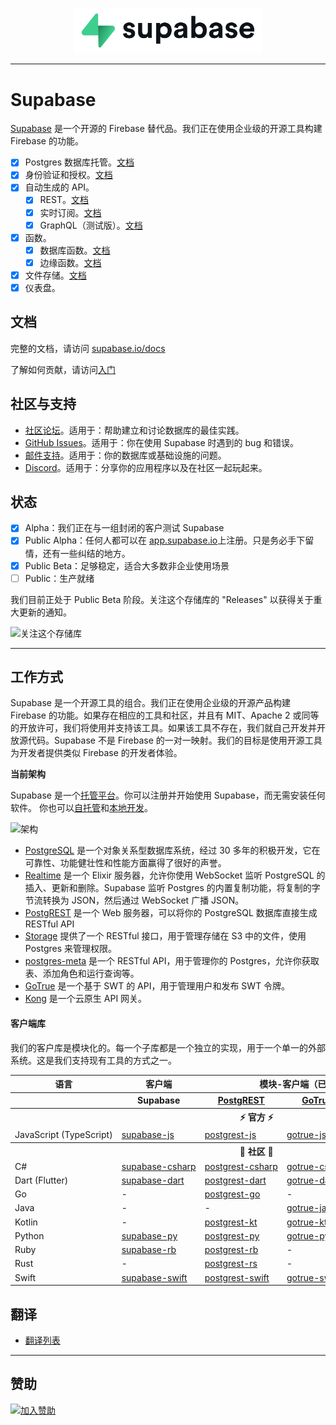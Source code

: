 <p align="center">
<img width="300" src="https://raw.githubusercontent.com/supabase/supabase/master/web/static/supabase-light-rounded-corner-background.svg"/>
</p>

---

# Supabase

[Supabase](https://supabase.com) 是一个开源的 Firebase 替代品。我们正在使用企业级的开源工具构建 Firebase 的功能。

- [x] Postgres 数据库托管。[文档](https://supabase.com/docs/guides/database)
- [x] 身份验证和授权。[文档](https://supabase.com/docs/guides/auth)
- [x] 自动生成的 API。
  - [x] REST。[文档](https://supabase.com/docs/guides/api#rest-api)
  - [x] 实时订阅。[文档](https://supabase.com/docs/guides/api#realtime-api)
  - [x] GraphQL（测试版）。[文档](https://supabase.com/docs/guides/api#graphql-api)
- [x] 函数。
  - [x] 数据库函数。[文档](https://supabase.com/docs/guides/database/functions)
  - [x] 边缘函数。[文档](https://supabase.com/docs/guides/functions)
- [x] 文件存储。[文档](https://supabase.com/docs/guides/storage)
- [x] 仪表盘。

## 文档

完整的文档，请访问 [supabase.io/docs](https://supabase.com/docs)

了解如何贡献，请访问[入门](./DEVELOPERS.md)

## 社区与支持

- [社区论坛](https://github.com/supabase/supabase/discussions)。适用于：帮助建立和讨论数据库的最佳实践。
- [GitHub Issues](https://github.com/supabase/supabase/issues)。适用于：你在使用 Supabase 时遇到的 bug 和错误。
- [邮件支持](https://supabase.com/docs/support#business-support)。适用于：你的数据库或基础设施的问题。
- [Discord](https://discord.supabase.com)。适用于：分享你的应用程序以及在社区一起玩起来。

## 状态

- [x] Alpha：我们正在与一组封闭的客户测试 Supabase
- [x] Public Alpha：任何人都可以在 [app.supabase.io](https://app.supabase.io)上注册。只是务必手下留情，还有一些纠结的地方。
- [x] Public Beta：足够稳定，适合大多数非企业使用场景
- [ ] Public：生产就绪

我们目前正处于 Public Beta 阶段。关注这个存储库的 "Releases" 以获得关于重大更新的通知。

<kbd><img src="https://gitcdn.link/repo/supabase/supabase/master/web/static/watch-repo.gif" alt="关注这个存储库"/></kbd>

---

## 工作方式

Supabase 是一个开源工具的组合。我们正在使用企业级的开源产品构建 Firebase 的功能。如果存在相应的工具和社区，并且有 MIT、Apache 2 或同等的开放许可，我们将使用并支持该工具。如果该工具不存在，我们就自己开发并开放源代码。Supabase 不是 Firebase 的一对一映射。我们的目标是使用开源工具为开发者提供类似 Firebase 的开发者体验。

**当前架构**

Supabase 是一个[托管平台](https://app.supabase.io)。你可以注册并开始使用 Supabase，而无需安装任何软件。
你也可以[自托管](https://supabase.com/docs/guides/hosting/overview)和[本地开发](https://supabase.com/docs/guides/local-development)。

![架构](https://supabase.com/docs/assets/images/supabase-architecture-9050a7317e9ec7efb7807f5194122e48.png)

- [PostgreSQL](https://www.postgresql.org/) 是一个对象关系型数据库系统，经过 30 多年的积极开发，它在可靠性、功能健壮性和性能方面赢得了很好的声誉。
- [Realtime](https://github.com/supabase/realtime) 是一个 Elixir 服务器，允许你使用 WebSocket 监听 PostgreSQL 的插入、更新和删除。Supabase 监听 Postgres 的内置复制功能，将复制的字节流转换为 JSON，然后通过 WebSocket 广播 JSON。
- [PostgREST](http://postgrest.org/) 是一个 Web 服务器，可以将你的 PostgreSQL 数据库直接生成 RESTful API
- [Storage](https://github.com/supabase/storage-api) 提供了一个 RESTful 接口，用于管理存储在 S3 中的文件，使用 Postgres 来管理权限。
- [postgres-meta](https://github.com/supabase/postgres-meta) 是一个 RESTful API，用于管理你的 Postgres，允许你获取表、添加角色和运行查询等。
- [GoTrue](https://github.com/netlify/gotrue) 是一个基于 SWT 的 API，用于管理用户和发布 SWT 令牌。
- [Kong](https://github.com/Kong/kong) 是一个云原生 API 网关。

#### 客户端库

我们的客户库是模块化的。每一个子库都是一个独立的实现，用于一个单一的外部系统。这是我们支持现有工具的方式之一。

<table style="table-layout:fixed; white-space: nowrap;">
  <tr>
    <th>语言</th>
    <th>客户端</th>
    <th colspan="4">模块-客户端（已集成在 Supabase 客户端中）</th>
  </tr>
  <tr>
    <th></th>
    <th>Supabase</th>
    <th><a href="https://github.com/postgrest/postgrest" target="_blank" rel="noopener noreferrer">PostgREST</a></th>
    <th><a href="https://github.com/supabase/gotrue" target="_blank" rel="noopener noreferrer">GoTrue</a></th>
    <th><a href="https://github.com/supabase/realtime" target="_blank" rel="noopener noreferrer">Realtime</a></th>
    <th><a href="https://github.com/supabase/storage-api" target="_blank" rel="noopener noreferrer">Storage</a></th>
  </tr>
  <!-- TEMPLATE FOR NEW ROW -->
  <!-- START ROW
  <tr>
    <td>lang</td>
    <td><a href="https://github.com/supabase-community/supabase-lang" target="_blank" rel="noopener noreferrer">supabase-lang</a></td>
    <td><a href="https://github.com/supabase-community/postgrest-lang" target="_blank" rel="noopener noreferrer">postgrest-lang</a></td>
    <td><a href="https://github.com/supabase-community/gotrue-lang" target="_blank" rel="noopener noreferrer">gotrue-lang</a></td>
    <td><a href="https://github.com/supabase-community/realtime-lang" target="_blank" rel="noopener noreferrer">realtime-lang</a></td>
    <td><a href="https://github.com/supabase-community/storage-lang" target="_blank" rel="noopener noreferrer">storage-lang</a></td>
  </tr>
  END ROW -->
  <th colspan="6">⚡️ 官方 ⚡️</th>
  <tr>
    <td>JavaScript (TypeScript)</td>
    <td><a href="https://github.com/supabase/supabase-js" target="_blank" rel="noopener noreferrer">supabase-js</a></td>
    <td><a href="https://github.com/supabase/postgrest-js" target="_blank" rel="noopener noreferrer">postgrest-js</a></td>
    <td><a href="https://github.com/supabase/gotrue-js" target="_blank" rel="noopener noreferrer">gotrue-js</a></td>
    <td><a href="https://github.com/supabase/realtime-js" target="_blank" rel="noopener noreferrer">realtime-js</a></td>
    <td><a href="https://github.com/supabase/storage-js" target="_blank" rel="noopener noreferrer">storage-js</a></td>
  </tr>
  <th colspan="6">💚 社区 💚</th>
  <tr>
    <td>C#</td>
    <td><a href="https://github.com/supabase-community/supabase-csharp" target="_blank" rel="noopener noreferrer">supabase-csharp</a></td>
    <td><a href="https://github.com/supabase-community/postgrest-csharp" target="_blank" rel="noopener noreferrer">postgrest-csharp</a></td>
    <td><a href="https://github.com/supabase-community/gotrue-csharp" target="_blank" rel="noopener noreferrer">gotrue-csharp</a></td>
    <td><a href="https://github.com/supabase-community/realtime-csharp" target="_blank" rel="noopener noreferrer">realtime-csharp</a></td>
    <td><a href="https://github.com/supabase-community/storage-csharp" target="_blank" rel="noopener noreferrer">storage-csharp</a></td>
  </tr>
  <tr>
    <td>Dart (Flutter)</td>
    <td><a href="https://github.com/supabase/supabase-dart" target="_blank" rel="noopener noreferrer">supabase-dart</a></td>
    <td><a href="https://github.com/supabase/postgrest-dart" target="_blank" rel="noopener noreferrer">postgrest-dart</a></td>
    <td><a href="https://github.com/supabase/gotrue-dart" target="_blank" rel="noopener noreferrer">gotrue-dart</a></td>
    <td><a href="https://github.com/supabase/realtime-dart" target="_blank" rel="noopener noreferrer">realtime-dart</a></td>
    <td><a href="https://github.com/supabase/storage-dart" target="_blank" rel="noopener noreferrer">storage-dart</a></td>
  </tr>
  <tr>
    <td>Go</td>
    <td>-</td>
    <td><a href="https://github.com/supabase-community/postgrest-go" target="_blank" rel="noopener noreferrer">postgrest-go</a></td>
    <td>-</td>
    <td>-</td>
    <td>-</td>
  </tr>
  <tr>
    <td>Java</td>
    <td>-</td>
    <td>-</td>
    <td><a href="https://github.com/supabase-community/gotrue-java" target="_blank" rel="noopener noreferrer">gotrue-java</a></td>
    <td>-</td>
    <td>-</td>
  </tr>
  <tr>
    <td>Kotlin</td>
    <td>-</td>
    <td><a href="https://github.com/supabase-community/postgrest-kt" target="_blank" rel="noopener noreferrer">postgrest-kt</a></td>
    <td><a href="https://github.com/supabase-community/gotrue-kt" target="_blank" rel="noopener noreferrer">gotrue-kt</a></td>
    <td>-</td>
    <td>-</td>
  </tr>
  <tr>
    <td>Python</td>
    <td><a href="https://github.com/supabase-community/supabase-py" target="_blank" rel="noopener noreferrer">supabase-py</a></td>
    <td><a href="https://github.com/supabase-community/postgrest-py" target="_blank" rel="noopener noreferrer">postgrest-py</a></td>
    <td><a href="https://github.com/supabase-community/gotrue-py" target="_blank" rel="noopener noreferrer">gotrue-py</a></td>
    <td><a href="https://github.com/supabase-community/realtime-py" target="_blank" rel="noopener noreferrer">realtime-py</a></td>
    <td>-</td>
  </tr>
  <tr>
    <td>Ruby</td>
    <td><a href="https://github.com/supabase-community/supabase-rb" target="_blank" rel="noopener noreferrer">supabase-rb</a></td>
    <td><a href="https://github.com/supabase-community/postgrest-rb" target="_blank" rel="noopener noreferrer">postgrest-rb</a></td>
    <td>-</td>
    <td>-</td>
    <td>-</td>
  </tr>
  <tr>
    <td>Rust</td>
    <td>-</td>
    <td><a href="https://github.com/supabase-community/postgrest-rs" target="_blank" rel="noopener noreferrer">postgrest-rs</a></td>
    <td>-</td>
    <td>-</td>
    <td>-</td>
  </tr>
  <tr>
    <td>Swift</td>
    <td><a href="https://github.com/supabase-community/supabase-swift" target="_blank" rel="noopener noreferrer">supabase-swift</a></td>
    <td><a href="https://github.com/supabase-community/postgrest-swift" target="_blank" rel="noopener noreferrer">postgrest-swift</a></td>
    <td><a href="https://github.com/supabase-community/gotrue-swift" target="_blank" rel="noopener noreferrer">gotrue-swift</a></td>
    <td><a href="https://github.com/supabase-community/realtime-swift" target="_blank" rel="noopener noreferrer">realtime-swift</a></td>
    <td><a href="https://github.com/supabase-community/storage-swift" target="_blank" rel="noopener noreferrer">storage-swift</a></td>
  </tr>
</table>

## 翻译

- [翻译列表](/i18n/languages.md)

---

## 赞助

[![加入赞助](https://user-images.githubusercontent.com/10214025/90518111-e74bbb00-e198-11ea-8f88-c9e3c1aa4b5b.png)](https://github.com/sponsors/supabase)
